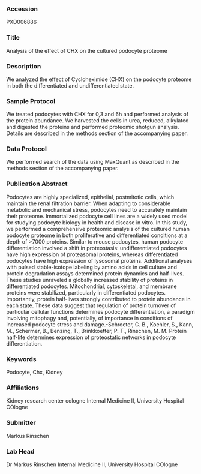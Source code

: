 ### Accession
PXD006886

### Title
Analysis of the effect of CHX on the cultured podocyte proteome

### Description
We analyzed the effect of Cycloheximide (CHX) on the podocyte proteome in both the differentiated and undifferentiated state.

### Sample Protocol
We treated podocytes with CHX for 0,3 and 6h and performed analysis of the protein abundance.  We harvested the cells in urea, reduced, alkylated and digested the proteins and performed proteomic shotgun analysis. Details are described in the methods section of the accompanying paper.

### Data Protocol
We performed search of the data using MaxQuant as described in the methods section of the accompanying paper.

### Publication Abstract
Podocytes are highly specialized, epithelial, postmitotic cells, which maintain the renal filtration barrier. When adapting to considerable metabolic and mechanical stress, podocytes need to accurately maintain their proteome. Immortalized podocyte cell lines are a widely used model for studying podocyte biology in health and disease in vitro. In this study, we performed a comprehensive proteomic analysis of the cultured human podocyte proteome in both proliferative and differentiated conditions at a depth of &gt;7000 proteins. Similar to mouse podocytes, human podocyte differentiation involved a shift in proteostasis: undifferentiated podocytes have high expression of proteasomal proteins, whereas differentiated podocytes have high expression of lysosomal proteins. Additional analyses with pulsed stable-isotope labeling by amino acids in cell culture and protein degradation assays determined protein dynamics and half-lives. These studies unraveled a globally increased stability of proteins in differentiated podocytes. Mitochondrial, cytoskeletal, and membrane proteins were stabilized, particularly in differentiated podocytes. Importantly, protein half-lives strongly contributed to protein abundance in each state. These data suggest that regulation of protein turnover of particular cellular functions determines podocyte differentiation, a paradigm involving mitophagy and, potentially, of importance in conditions of increased podocyte stress and damage.-Schroeter, C. B., Koehler, S., Kann, M., Schermer, B., Benzing, T., Brinkkoetter, P. T., Rinschen, M. M. Protein half-life determines expression of proteostatic networks in podocyte differentiation.

### Keywords
Podocyte, Chx, Kidney

### Affiliations
Kidney research center cologne
Internal Medicine II, University Hospital COlogne

### Submitter
Markus Rinschen

### Lab Head
Dr Markus Rinschen
Internal Medicine II, University Hospital COlogne


